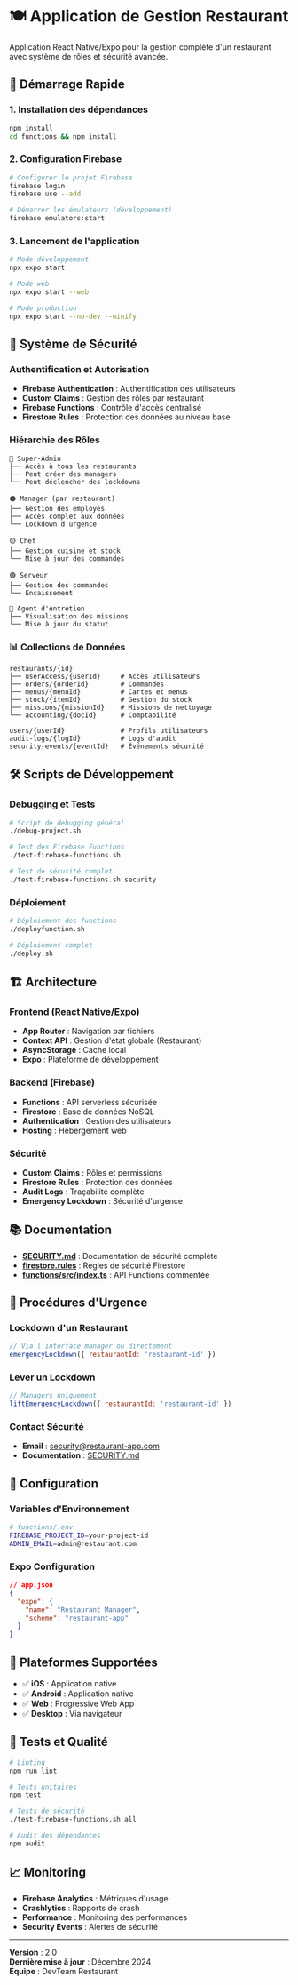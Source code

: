 # 🍽️ Application de Gestion Restaurant

Application React Native/Expo pour la gestion complète d'un restaurant avec système de rôles et sécurité avancée.

## 🚀 Démarrage Rapide

### 1. Installation des dépendances

```bash
npm install
cd functions && npm install
```

### 2. Configuration Firebase

```bash
# Configurer le projet Firebase
firebase login
firebase use --add

# Démarrer les émulateurs (développement)
firebase emulators:start
```

### 3. Lancement de l'application

```bash
# Mode développement
npx expo start

# Mode web
npx expo start --web

# Mode production
npx expo start --no-dev --minify
```

## 🔐 Système de Sécurité

### Authentification et Autorisation

- **Firebase Authentication** : Authentification des utilisateurs
- **Custom Claims** : Gestion des rôles par restaurant
- **Firebase Functions** : Contrôle d'accès centralisé
- **Firestore Rules** : Protection des données au niveau base

### Hiérarchie des Rôles

```
🔴 Super-Admin
├── Accès à tous les restaurants
├── Peut créer des managers
└── Peut déclencher des lockdowns

🟠 Manager (par restaurant)
├── Gestion des employés
├── Accès complet aux données
└── Lockdown d'urgence

🟡 Chef
├── Gestion cuisine et stock
└── Mise à jour des commandes

🟢 Serveur
├── Gestion des commandes
└── Encaissement

🔵 Agent d'entretien
├── Visualisation des missions
└── Mise à jour du statut
```

### 📊 Collections de Données

```
restaurants/{id}
├── userAccess/{userId}     # Accès utilisateurs
├── orders/{orderId}        # Commandes
├── menus/{menuId}          # Cartes et menus
├── stock/{itemId}          # Gestion du stock
├── missions/{missionId}    # Missions de nettoyage
└── accounting/{docId}      # Comptabilité

users/{userId}              # Profils utilisateurs
audit-logs/{logId}          # Logs d'audit
security-events/{eventId}   # Événements sécurité
```

## 🛠️ Scripts de Développement

### Debugging et Tests

```bash
# Script de debugging général
./debug-project.sh

# Test des Firebase Functions
./test-firebase-functions.sh

# Test de sécurité complet
./test-firebase-functions.sh security
```

### Déploiement

```bash
# Déploiement des functions
./deployfunction.sh

# Déploiement complet
./deploy.sh
```

## 🏗️ Architecture

### Frontend (React Native/Expo)
- **App Router** : Navigation par fichiers
- **Context API** : Gestion d'état globale (Restaurant)
- **AsyncStorage** : Cache local
- **Expo** : Plateforme de développement

### Backend (Firebase)
- **Functions** : API serverless sécurisée
- **Firestore** : Base de données NoSQL
- **Authentication** : Gestion des utilisateurs
- **Hosting** : Hébergement web

### Sécurité
- **Custom Claims** : Rôles et permissions
- **Firestore Rules** : Protection des données
- **Audit Logs** : Traçabilité complète
- **Emergency Lockdown** : Sécurité d'urgence

## 📚 Documentation

- **[SECURITY.md](./SECURITY.md)** : Documentation de sécurité complète
- **[firestore.rules](./firestore.rules)** : Règles de sécurité Firestore
- **[functions/src/index.ts](./functions/src/index.ts)** : API Functions commentée

## 🚨 Procédures d'Urgence

### Lockdown d'un Restaurant

```javascript
// Via l'interface manager ou directement
emergencyLockdown({ restaurantId: 'restaurant-id' })
```

### Lever un Lockdown

```javascript
// Managers uniquement
liftEmergencyLockdown({ restaurantId: 'restaurant-id' })
```

### Contact Sécurité

- **Email** : security@restaurant-app.com
- **Documentation** : [SECURITY.md](./SECURITY.md)

## 🔧 Configuration

### Variables d'Environnement

```bash
# functions/.env
FIREBASE_PROJECT_ID=your-project-id
ADMIN_EMAIL=admin@restaurant.com
```

### Expo Configuration

```json
// app.json
{
  "expo": {
    "name": "Restaurant Manager",
    "scheme": "restaurant-app"
  }
}
```

## 📱 Plateformes Supportées

- ✅ **iOS** : Application native
- ✅ **Android** : Application native  
- ✅ **Web** : Progressive Web App
- ✅ **Desktop** : Via navigateur

## 🧪 Tests et Qualité

```bash
# Linting
npm run lint

# Tests unitaires
npm test

# Tests de sécurité
./test-firebase-functions.sh all

# Audit des dépendances
npm audit
```

## 📈 Monitoring

- **Firebase Analytics** : Métriques d'usage
- **Crashlytics** : Rapports de crash
- **Performance** : Monitoring des performances
- **Security Events** : Alertes de sécurité

---

**Version** : 2.0  
**Dernière mise à jour** : Décembre 2024  
**Équipe** : DevTeam Restaurant
